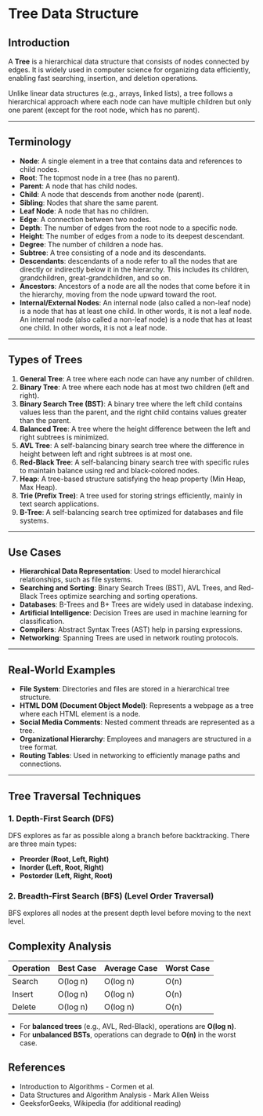 # Tree Data Structure

## Introduction

A **Tree** is a hierarchical data structure that consists of nodes connected by edges. It is widely used in computer science for organizing data efficiently, enabling fast searching, insertion, and deletion operations.

Unlike linear data structures (e.g., arrays, linked lists), a tree follows a hierarchical approach where each node can have multiple children but only one parent (except for the root node, which has no parent).

---

## Terminology

- **Node**: A single element in a tree that contains data and references to child nodes.
- **Root**: The topmost node in a tree (has no parent).
- **Parent**: A node that has child nodes.
- **Child**: A node that descends from another node (parent).
- **Sibling**: Nodes that share the same parent.
- **Leaf Node**: A node that has no children.
- **Edge**: A connection between two nodes.
- **Depth**: The number of edges from the root node to a specific node.
- **Height**: The number of edges from a node to its deepest descendant.
- **Degree**: The number of children a node has.
- **Subtree**: A tree consisting of a node and its descendants.
- **Descendants**: descendants of a node refer to all the nodes that are directly or indirectly below it in the hierarchy. This includes its children, grandchildren, great-grandchildren, and so on.
- **Ancestors**: Ancestors of a node are all the nodes that come before it in the hierarchy, moving from the node upward toward the root.
- **Internal/External Nodes**: An internal node (also called a non-leaf node) is a node that has at least one child. In other words, it is not a leaf node. An internal node (also called a non-leaf node) is a node that has at least one child. In other words, it is not a leaf node.

---

## Types of Trees

1. **General Tree**: A tree where each node can have any number of children.
2. **Binary Tree**: A tree where each node has at most two children (left and right).
3. **Binary Search Tree (BST)**: A binary tree where the left child contains values less than the parent, and the right child contains values greater than the parent.
4. **Balanced Tree**: A tree where the height difference between the left and right subtrees is minimized.
5. **AVL Tree**: A self-balancing binary search tree where the difference in height between left and right subtrees is at most one.
6. **Red-Black Tree**: A self-balancing binary search tree with specific rules to maintain balance using red and black-colored nodes.
7. **Heap**: A tree-based structure satisfying the heap property (Min Heap, Max Heap).
8. **Trie (Prefix Tree)**: A tree used for storing strings efficiently, mainly in text search applications.
9. **B-Tree**: A self-balancing search tree optimized for databases and file systems.

---

## Use Cases

- **Hierarchical Data Representation**: Used to model hierarchical relationships, such as file systems.
- **Searching and Sorting**: Binary Search Trees (BST), AVL Trees, and Red-Black Trees optimize searching and sorting operations.
- **Databases**: B-Trees and B+ Trees are widely used in database indexing.
- **Artificial Intelligence**: Decision Trees are used in machine learning for classification.
- **Compilers**: Abstract Syntax Trees (AST) help in parsing expressions.
- **Networking**: Spanning Trees are used in network routing protocols.

---

## Real-World Examples

- **File System**: Directories and files are stored in a hierarchical tree structure.
- **HTML DOM (Document Object Model)**: Represents a webpage as a tree where each HTML element is a node.
- **Social Media Comments**: Nested comment threads are represented as a tree.
- **Organizational Hierarchy**: Employees and managers are structured in a tree format.
- **Routing Tables**: Used in networking to efficiently manage paths and connections.

---

## Tree Traversal Techniques

### 1. **Depth-First Search (DFS)**

DFS explores as far as possible along a branch before backtracking. There are three main types:

- **Preorder (Root, Left, Right)**
- **Inorder (Left, Root, Right)**
- **Postorder (Left, Right, Root)**

### 2. **Breadth-First Search (BFS) (Level Order Traversal)**

BFS explores all nodes at the present depth level before moving to the next level.

## Complexity Analysis

| Operation | Best Case | Average Case | Worst Case |
| --------- | --------- | ------------ | ---------- |
| Search    | O(log n)  | O(log n)     | O(n)       |
| Insert    | O(log n)  | O(log n)     | O(n)       |
| Delete    | O(log n)  | O(log n)     | O(n)       |

- For **balanced trees** (e.g., AVL, Red-Black), operations are **O(log n)**.
- For **unbalanced BSTs**, operations can degrade to **O(n)** in the worst case.

## References

- Introduction to Algorithms - Cormen et al.
- Data Structures and Algorithm Analysis - Mark Allen Weiss
- GeeksforGeeks, Wikipedia (for additional reading)
